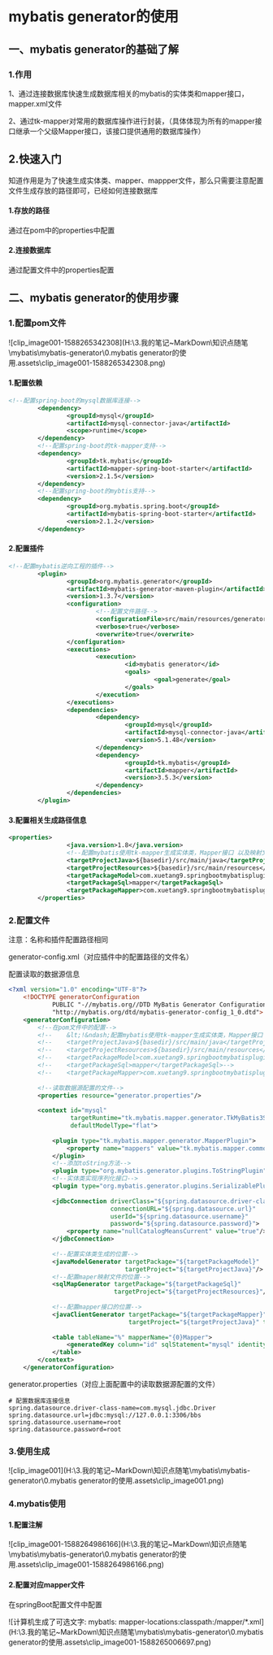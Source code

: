 # mybatis generator的使用

## 一、mybatis generator的基础了解

### 1.作用

1、通过连接数据库快速生成数据库相关的mybatis的实体类和mapper接口，mapper.xml文件

2、通过tk-mapper对常用的数据库操作进行封装，（具体体现为所有的mapper接口继承一个父级Mapper接口，该接口提供通用的数据库操作）

## 2.快速入门

知道作用是为了快速生成实体类、mapper、mappper文件，那么只需要注意配置文件生成存放的路径即可，已经如何连接数据库

#### 1.存放的路径

通过在pom中的properties中配置

#### 2.连接数据库

通过配置文件中的properties配置

## 二、mybatis generator的使用步骤

### 1.配置pom文件

![clip_image001-1588265342308](H:\3.我的笔记\~MarkDown\知识点随笔\mybatis\mybatis-generator\0.mybatis generator的使用.assets\clip_image001-1588265342308.png)

#### 1.配置依赖

~~~xml
<!--配置spring-boot的mysql数据库连接-->
        <dependency>
                <groupId>mysql</groupId>
                <artifactId>mysql-connector-java</artifactId>
                <scope>runtime</scope>
        </dependency>
        <!--配置spring-boot的tk-mapper支持-->
        <dependency>
                <groupId>tk.mybatis</groupId>
                <artifactId>mapper-spring-boot-starter</artifactId>
                <version>2.1.5</version>
        </dependency>
        <!--配置spring-boot的mybtis支持-->
        <dependency>
                <groupId>org.mybatis.spring.boot</groupId>
                <artifactId>mybatis-spring-boot-starter</artifactId>
                <version>2.1.2</version>
        </dependency>
~~~

#### 2.配置插件

~~~xml
<!--配置mybatis逆向工程的插件-->
        <plugin>
                <groupId>org.mybatis.generator</groupId>
                <artifactId>mybatis-generator-maven-plugin</artifactId>
                <version>1.3.7</version>
                <configuration>
                        <!--配置文件路径-->
                        <configurationFile>src/main/resources/generator-config.xml</configurationFile>
                        <verbose>true</verbose>
                        <overwrite>true</overwrite>
                </configuration>
                <executions>
                        <execution>
                                <id>mybatis generator</id>
                                <goals>
                                        <goal>generate</goal>
                                </goals>
                        </execution>
                </executions>
                <dependencies>
                        <dependency>
                                <groupId>mysql</groupId>
                                <artifactId>mysql-connector-java</artifactId>
                                <version>5.1.48</version>
                        </dependency>
                        <dependency>
                                <groupId>tk.mybatis</groupId>
                                <artifactId>mapper</artifactId>
                                <version>3.5.3</version>
                        </dependency>
                </dependencies>
        </plugin>

~~~

#### 3.配置相关生成路径信息

~~~xml
<properties>
                <java.version>1.8</java.version>
                <!--配置mybatis使用tk-mapper生成实体类，Mapper接口 以及映射文件的位置-->
                <targetProjectJava>${basedir}/src/main/java</targetProjectJava>
                <targetProjectResources>${basedir}/src/main/resources</targetProjectResources>
                <targetPackageModel>com.xuetang9.springbootmybatisplugin.domain</targetPackageModel>
                <targetPackageSql>mapper</targetPackageSql>
                <targetPackageMapper>com.xuetang9.springbootmybatisplugin.mapper</targetPackageMapper>
        </properties>
~~~

### 2.配置文件

注意：名称和插件配置路径相同

generator-config.xml（对应插件中的配置路径的文件名）

配置读取的数据源信息

~~~xml
<?xml version="1.0" encoding="UTF-8"?>
	<!DOCTYPE generatorConfiguration
	        PUBLIC "-//mybatis.org//DTD MyBatis Generator Configuration 1.0//EN"
	        "http://mybatis.org/dtd/mybatis-generator-config_1_0.dtd">
	<generatorConfiguration>
	    <!--在pom文件中的配置-->
	    <!--    &lt;!&ndash;配置mybatis使用tk-mapper生成实体类，Mapper接口 以及映射文件的位置&ndash;&gt;-->
	    <!--    <targetProjectJava>${basedir}/src/main/java</targetProjectJava>-->
	    <!--    <targetProjectResources>${basedir}/src/main/resources</targetProjectResources>-->
	    <!--    <targetPackageModel>com.xuetang9.springbootmybatisplugin.domain</targetPackageModel>-->
	    <!--    <targetPackageSql>mapper</targetPackageSql>-->
	    <!--    <targetPackageMapper>com.xuetang9.springbootmybatisplugin.mapper</targetPackageMapper>-->
	
	    <!--读取数据源配置的文件-->
	    <properties resource="generator.properties"/>
	
	    <context id="mysql"
	             targetRuntime="tk.mybatis.mapper.generator.TkMyBatis3SimpleImpl"
	             defaultModelType="flat">
	
	        <plugin type="tk.mybatis.mapper.generator.MapperPlugin">
	            <property name="mappers" value="tk.mybatis.mapper.common.Mapper"/>
	        </plugin>
	        <!--添加toString方法-->
	        <plugin type="org.mybatis.generator.plugins.ToStringPlugin" />
	        <!--实体类实现序列化接口-->
	        <plugin type="org.mybatis.generator.plugins.SerializablePlugin" />
	
	        <jdbcConnection driverClass="${spring.datasource.driver-class-name}"
	                        connectionURL="${spring.datasource.url}"
	                        userId="${spring.datasource.username}"
	                        password="${spring.datasource.password}">
	            <property name="nullCatalogMeansCurrent" value="true"/>
	        </jdbcConnection>
	
	        <!--配置实体类生成的位置-->
	        <javaModelGenerator targetPackage="${targetPackageModel}"
	                            targetProject="${targetProjectJava}"/>
	        <!--配置maper映射文件的位置-->
	        <sqlMapGenerator targetPackage="${targetPackageSql}"
	                         targetProject="${targetProjectResources}"/>
	
	        <!--配置mapper接口的位置-->
	        <javaClientGenerator targetPackage="${targetPackageMapper}"
	                             targetProject="${targetProjectJava}" type="XMLMAPPER"/>
	
	        <table tableName="%" mapperName="{0}Mapper">
	            <generatedKey column="id" sqlStatement="mysql" identity="false"/>
	        </table>
	    </context>
	</generatorConfiguration>

~~~

generator.properties（对应上面配置中的读取数据源配置的文件）

~~~properties
# 配置数据库连接信息
spring.datasource.driver-class-name=com.mysql.jdbc.Driver
spring.datasource.url=jdbc:mysql://127.0.0.1:3306/bbs
spring.datasource.username=root
spring.datasource.password=root
~~~

### 3.使用生成

![clip_image001](H:\3.我的笔记\~MarkDown\知识点随笔\mybatis\mybatis-generator\0.mybatis generator的使用.assets\clip_image001.png)

### 4.mybatis使用

#### 1.配置注解

![clip_image001-1588264986166](H:\3.我的笔记\~MarkDown\知识点随笔\mybatis\mybatis-generator\0.mybatis generator的使用.assets\clip_image001-1588264986166.png)

#### 2.配置对应mapper文件

在springBoot配置文件中配置

![计算机生成了可选文字: mybatls: mapper-locations:classpath:/mapper/*.xml](H:\3.我的笔记\~MarkDown\知识点随笔\mybatis\mybatis-generator\0.mybatis generator的使用.assets\clip_image001-1588265006697.png)